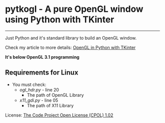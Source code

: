 # pytkogl - A pure OpenGL window using Python with TKinter
----------------------------------------------------------

Just Python and it's standard library to build an OpenGL window.

Check my article to more details: [OpenGL in Python with TKinter]

**It's below OpenGL 3.1 programming**

## Requirements for Linux

 - You must check:
   - *ogl_hdr.py* - line 20
     - The path of OpenGL Library
   - *x11_gdi.py* - line 05
     - The path of X11 Library


License: [The Code Project Open License (CPOL) 1.02]

[OpenGL in Python with TKinter]: http://www.codeproject.com/Articles/1073475/OpenGL-in-Python-with-TKinter

[The Code Project Open License (CPOL) 1.02]: http://www.codeproject.com/info/cpol10.aspx
